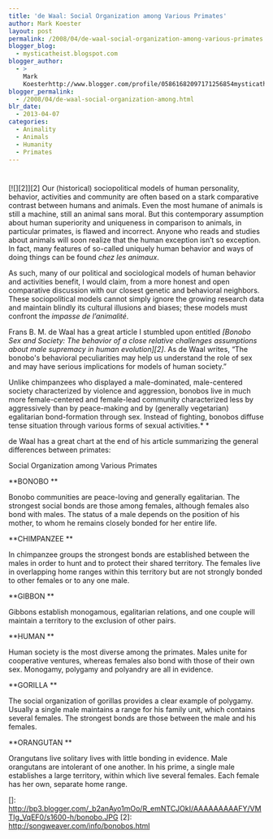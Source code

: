 ```yaml
---
title: 'de Waal: Social Organization among Various Primates'
author: Mark Koester
layout: post
permalink: /2008/04/de-waal-social-organization-among-various-primates.html
blogger_blog:
  - mysticatheist.blogspot.com
blogger_author:
  - >
    Mark
    Koesterhttp://www.blogger.com/profile/05861682097171256854mysticatheist@gmail.com
blogger_permalink:
  - /2008/04/de-waal-social-organization-among.html
blr_date:
  - 2013-04-07
categories:
  - Animality
  - Animals
  - Humanity
  - Primates
---
```

# 

[![][2]][2] 
Our (historical) sociopolitical models of human personality, behavior, activities and community are often based on a stark comparative contrast between humans and animals. Even the most humane of animals is still a machine, still an animal sans moral. But this contemporary assumption about human superiority and uniqueness in comparison to animals, in particular primates, is flawed and incorrect. Anyone who reads and studies about animals will soon realize that the human exception isn’t so exception. In fact, many features of so-called uniquely human behavior and ways of doing things can be found *chez les animaux*. 

As such, many of our political and sociological models of human behavior and activities benefit, I would claim, from a more honest and open comparative discussion with our closest genetic and behavioral neighbors. These sociopolitical models cannot simply ignore the growing research data and maintain blindly its cultural illusions and biases; these models must confront the *impasse de l’animalité*. 

Frans B. M. de Waal has a great article I stumbled upon entitled *[Bonobo Sex and Society: The behavior of a close relative challenges assumptions about male supremacy in human evolution][2]*. As de Waal writes, “The bonobo's behavioral peculiarities may help us understand the role of sex and may have serious implications for models of human society.” 

Unlike chimpanzees who displayed a male-dominated, male-centered society characterized by violence and aggression, bonobos live in much more female-centered and female-lead community characterized less by aggressively than by peace-making and by (generally vegetarian) egalitarian bond-formation through sex. Instead of fighting, bonobos diffuse tense situation through various forms of sexual activities.* *

de Waal has a great chart at the end of his article summarizing the general differences between primates:  


Social Organization among Various Primates

**BONOBO **

Bonobo communities are peace-loving and generally egalitarian. The strongest social bonds are those among females, although females also bond with males. The status of a male depends on the position of his mother, to whom he remains closely bonded for her entire life. 

**CHIMPANZEE **

In chimpanzee groups the strongest bonds are established between the males in order to hunt and to protect their shared territory. The females live in overlapping home ranges within this territory but are not strongly bonded to other females or to any one male. 

**GIBBON **

Gibbons establish monogamous, egalitarian relations, and one couple will maintain a territory to the exclusion of other pairs. 

**HUMAN **

Human society is the most diverse among the primates. Males unite for cooperative ventures, whereas females also bond with those of their own sex. Monogamy, polygamy and polyandry are all in evidence. 

**GORILLA **

The social organization of gorillas provides a clear example of polygamy. Usually a single male maintains a range for his family unit, which contains several females. The strongest bonds are those between the male and his females. 

**ORANGUTAN **

Orangutans live solitary lives with little bonding in evidence. Male orangutans are intolerant of one another. In his prime, a single male establishes a large territory, within which live several females. Each female has her own, separate home range.

 []: http://bp3.blogger.com/_b2anAyo1mOo/R_emNTCJOkI/AAAAAAAAAFY/VMTIg_VqEF0/s1600-h/bonobo.JPG
 [2]: http://songweaver.com/info/bonobos.html